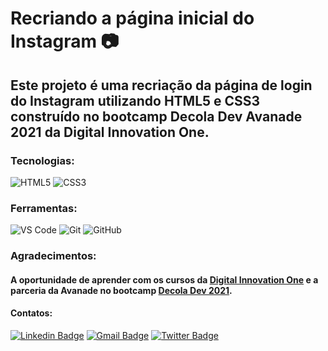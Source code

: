 # Recriando a página inicial do Instagram 📷 
## Este projeto é uma recriação da página de login do Instagram utilizando HTML5 e CSS3 construído no bootcamp Decola Dev Avanade 2021 da Digital Innovation One.

### Tecnologias:

![HTML5](https://img.shields.io/badge/-HTML5-%23E44D27?style=flat-square&logo=html5&logoColor=ffffff)
![CSS3](https://img.shields.io/badge/-CSS3-%231572B6?style=flat-square&logo=css3)

### Ferramentas:

![VS Code](http://img.shields.io/badge/-VS%20Code-007ACC?style=flat-square&logo=visual-studio-code&logoColor=ffffff)
![Git](https://img.shields.io/badge/-Git-%23F05032?style=flat-square&logo=git&logoColor=%23ffffff)
![GitHub](https://img.shields.io/badge/-GitHub-181717?style=flat-square&logo=github)

### Agradecimentos:
#### A oportunidade de aprender com os cursos da [Digital Innovation One](https://web.digitalinnovation.one/home) e a parceria da Avanade no bootcamp [Decola Dev 2021](https://web.digitalinnovation.one/track/decola-dev-avanade-2021).

#### Contatos:

[![Linkedin Badge](https://img.shields.io/badge/-LinkedIn-blue?style=flat-square&logo=Linkedin&logoColor=white&link=https://www.linkedin.com/in/thalitac%C3%A9li/)](https://www.linkedin.com/in/thalitac%C3%A9li/) 
[![Gmail Badge](https://img.shields.io/badge/-Gmail-c14438?style=flat-square&logo=Gmail&logoColor=white&link=mailto:thalitaceli@gmail.com)](mailto:thalitaceli@gmail.com)
[![Twitter Badge](https://img.shields.io/badge/-Thalitaceli-1ca0f1?style=flat-square&logo=twitter&logoColor=white&link=https://twitter.com/ThalitaCeli)](https://twitter.com/ThalitaCeli)



